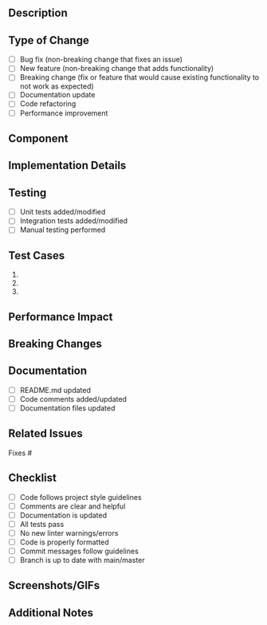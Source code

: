 ## Description

<!-- Provide a brief description of the changes in this PR -->

## Type of Change

<!-- Mark the appropriate option with an "x" -->

- [ ] Bug fix (non-breaking change that fixes an issue)
- [ ] New feature (non-breaking change that adds functionality)
- [ ] Breaking change (fix or feature that would cause existing functionality to not work as expected)
- [ ] Documentation update
- [ ] Code refactoring
- [ ] Performance improvement

## Component

<!-- The components affected by this PR -->

## Implementation Details

<!-- Provide a detailed description of the changes -->

## Testing

<!-- Describe the tests you've added or modified -->

- [ ] Unit tests added/modified
- [ ] Integration tests added/modified
- [ ] Manual testing performed

## Test Cases

<!-- List the test cases you've covered -->

1.
2.
3.

## Performance Impact

<!-- Describe any performance improvements or potential impacts -->

## Breaking Changes

<!-- List any breaking changes and migration steps if applicable -->

## Documentation

<!-- List documentation updates if needed -->

- [ ] README.md updated
- [ ] Code comments added/updated
- [ ] Documentation files updated

## Related Issues

<!-- Link related issues with "Fixes #" or "Relates to #" -->

Fixes #

## Checklist

<!-- Mark completed items with an "x" -->

- [ ] Code follows project style guidelines
- [ ] Comments are clear and helpful
- [ ] Documentation is updated
- [ ] All tests pass
- [ ] No new linter warnings/errors
- [ ] Code is properly formatted
- [ ] Commit messages follow guidelines
- [ ] Branch is up to date with main/master

## Screenshots/GIFs

<!-- If applicable, add screenshots or GIFs to demonstrate the changes -->

## Additional Notes

<!-- Add any additional information that would be helpful for reviewers -->
